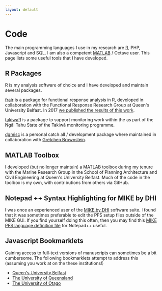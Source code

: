 ```yaml
---
layout: default
---
```


# Code

The main programming languages I use in my research are [R][cran], PHP, Javascript and SQL. I am also a competent [MATLAB][MATLAB] / Octave user. This page lists some useful tools that I have developed.

## R Packages
R is my analysis software of choice and I have developed and maintain several packages.

[frair][frair] is a package for functional response analysis in R, developed in collaboration with the Functional Response Research Group at Queen's University Belfast. In 2017 [we published the results of this work][pritchard:2017].

[takiwaR][takiwaR] is a package to support monitoring work within the as part of the Ngāi Tahu State of the Takiwā monitoring programme.

[dgmisc][dgmisc] is a personal catch all / development package where maintained in collaboration with [Gretchen Brownstein][gb].  

## MATLAB Toolbox
I developed (but no longer maintain) a [MATLAB toolbox][mrg] during my tenure with the Marine Research Group in the School of Planning Architecture and Civil Engineering at Queen's University Belfast. Much of the code in the toolbox is my own, with contributions from others via GitHub.  

## Notepad ++ Syntax Highlighting for MIKE by DHI
I was once an experienced user of the [MIKE by DHI][mike] software suite. I found that it was sometimes preferable to edit the PFS setup files outside of the MIKE GUI. If you find yourself doing this often, then you may find this [MIKE PFS language definition file][mike_pfs_npp] for Notepad++ useful.  

## Javascript Bookmarklets
Gaining access to full-text versions of manuscripts can sometimes be a bit cumbersome.  The following bookmarklets attempt to address this (assuming you work at on the these institutions!)

- [Queen's University Belfast](./qub_bookmarklet/)  
- [The University of Queensland](./uq_bookmarklet/)  
- [The University of Otago](./otago_ezproxy_bookmarklet/)  

[takiwaR]: https://github.com/dpritchard/takiwaR
[cran]: http://cran.r-project.org
[dgmisc]: https://github.com/dpritchard/dgmisc
[frair]: https://github.com/dpritchard/frair
[pritchard:2017]: http://dx.doi.org/10.1111/2041-210X.12784
[mrg]: https://github.com/dpritchard/mrg
[mike_pfs_npp]: https://github.com/dpritchard/mike_pfs_npp
[gb]: https://www.landcareresearch.co.nz/about/people/staff-details?id=YnJvd25zdGVpbmc=
[cmlr]: http://www.cmlr.uq.edu.au
[mike]: http://www.mikebydhi.com
[matlab]: http://www.mathworks.co.uk/products/matlab/
